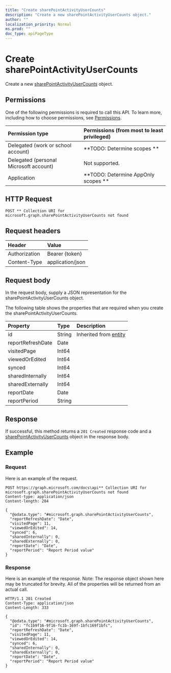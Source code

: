 ```yaml
---
title: "Create sharePointActivityUserCounts"
description: "Create a new sharePointActivityUserCounts object."
author: ""
localization_priority: Normal
ms.prod: ""
doc_type: apiPageType
---
```


# Create sharePointActivityUserCounts

Create a new [sharePointActivityUserCounts](../resources/sharepointactivityusercounts.md) object.

## Permissions
One of the following permissions is required to call this API. To learn more, including how to choose permissions, see [Permissions](/concepts/permissions-reference.md).

|Permission type|Permissions (from most to least privileged)|
|:---|:---|
|Delegated (work or school account)|**TODO: Determine scopes **|
|Delegated (personal Microsoft account)|Not supported.|
|Application|**TODO: Determine AppOnly scopes **|

## HTTP Request
<!-- {
  "blockType": "ignored"
}
-->
``` http
POST ** Collection URI for microsoft.graph.sharePointActivityUserCounts not found
```

## Request headers
|Header|Value|
|:---|:---|
|Authorization|Bearer {token}|
|Content-Type|application/json|

## Request body
In the request body, supply a JSON representation for the sharePointActivityUserCounts object.

The following table shows the properties that are required when you create the sharePointActivityUserCounts.

|Property|Type|Description|
|:---|:---|:---|
|id|String| Inherited from [entity](../resources/entity.md)|
|reportRefreshDate|Date||
|visitedPage|Int64||
|viewedOrEdited|Int64||
|synced|Int64||
|sharedInternally|Int64||
|sharedExternally|Int64||
|reportDate|Date||
|reportPeriod|String||



## Response
If successful, this method returns a `201 Created` response code and a [sharePointActivityUserCounts](../resources/sharepointactivityusercounts.md) object in the response body.

## Example

### Request
Here is an example of the request.
<!-- {
  "blockType": "request",
  "name": "create_sharepointactivityusercounts_from_"
}
-->
``` http
POST https://graph.microsoft.com/docs\api** Collection URI for microsoft.graph.sharePointActivityUserCounts not found
Content-type: application/json
Content-length: 284

{
  "@odata.type": "#microsoft.graph.sharePointActivityUserCounts",
  "reportRefreshDate": "Date",
  "visitedPage": 11,
  "viewedOrEdited": 14,
  "synced": 6,
  "sharedInternally": 0,
  "sharedExternally": 0,
  "reportDate": "Date",
  "reportPeriod": "Report Period value"
}
```

### Response
Here is an example of the response. Note: The response object shown here may be truncated for brevity. All of the properties will be returned from an actual call.
<!-- {
  "blockType": "response",
  "truncated": true,
  "@odata.type": "microsoft.graph.sharepointactivityusercounts"
}
-->
``` http
HTTP/1.1 201 Created
Content-Type: application/json
Content-Length: 333

{
  "@odata.type": "#microsoft.graph.sharePointActivityUserCounts",
  "id": "fc1b9f16-9f16-fc1b-169f-1bfc169f1bfc",
  "reportRefreshDate": "Date",
  "visitedPage": 11,
  "viewedOrEdited": 14,
  "synced": 6,
  "sharedInternally": 0,
  "sharedExternally": 0,
  "reportDate": "Date",
  "reportPeriod": "Report Period value"
}
```

